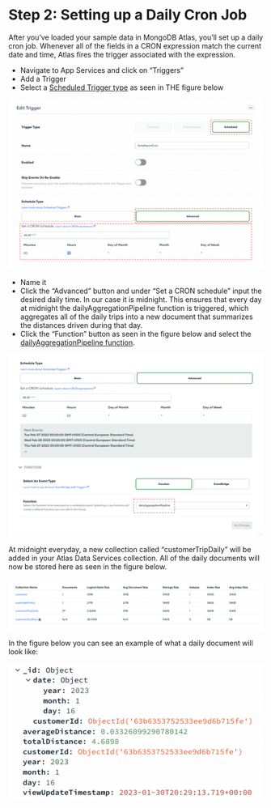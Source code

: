 # Step 2: Setting up a Daily Cron Job

After you’ve loaded your sample data in MongoDB Atlas, you’ll set up a daily cron job. Whenever all of the fields in a CRON expression match the current date and time, Atlas fires the trigger associated with the expression.  
* Navigate to App Services and click on “Triggers” 
* Add a Trigger 
* Select a [Scheduled Trigger type](https://www.mongodb.com/docs/atlas/app-services/triggers/scheduled-triggers/) as seen in THE figure below

![image](InsuranceGitHub/Figure3.png)
* Name it
* Click the “Advanced” button and under “Set a CRON schedule” input the desired daily time. In our case it is midnight. This ensures that every day at midnight the dailyAggregationPipeline function is triggered, which aggregates all of the daily trips into a new document that summarizes the distances driven during that day. 
* Click the “Function” button as seen in the figure below and select the [dailyAggregationPipeline function](MaterializedViews/dailyTrigger.js).

![image](InsuranceGitHub/Figure4.png)

At midnight everyday, a new collection called “customerTripDaily” will be added in your Atlas Data Services collection. All of the daily documents will now be stored here as seen in the figure below. 

![image](InsuranceGitHub/Figure5.png) 

In the figure below you can see an example of what a daily document will look like: 

![image](Figure66) 
